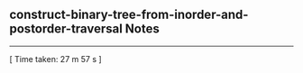 <h2>construct-binary-tree-from-inorder-and-postorder-traversal Notes</h2><hr>[ Time taken: 27 m 57 s ]